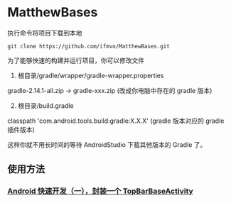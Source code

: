 # MatthewBases

执行命令将项目下载到本地

```
git clone https://github.com/ifmvo/MatthewBases.git
```
为了能够快速的构建并运行项目，你可以修改文件

1. 根目录/gradle/wrapper/gradle-wrapper.properties

gradle-2.14.1-all.zip  ->  gradle-xxx.zip (改成你电脑中存在的 gradle 版本)

2. 根目录/build.gradle

classpath 'com.android.tools.build:gradle:X.X.X' (gradle 版本对应的 gradle 插件版本)

这样你就不用长时间的等待 AndroidStudio 下载其他版本的 Gradle 了。

## 使用方法

### [Android 快速开发（一），封装一个 TopBarBaseActivity](https://blog.ifmvo.cn/2017/04/14/package-topbarbaseactivity-by-toolbar/)

